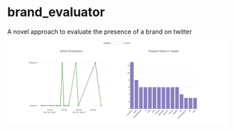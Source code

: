 # brand_evaluator
A novel approach to evaluate the presence of a brand on twitter

![alt text](./img/img.png)
